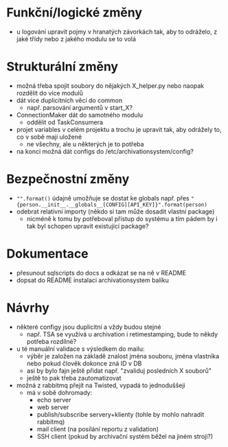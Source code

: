 # Funkční/logické změny
- u logování upravit pojmy v hranatých závorkách tak, aby to odráželo, z jaké třídy nebo z jakého modulu se to volá

# Strukturální změny
- možná třeba spojit soubory do nějakých X_helper.py nebo naopak rozdělit do více modulů
- dát více duplicitních věcí do common
    - např. parsování argumentů v start_X?
- ConnectionMaker dát do samotného modulu
    - oddělit od TaskConsumera
- projet variables v celém projektu a trochu je upravit tak, aby odrážely to, co v sobě mají uložené
    - ne všechny, ale u některých je to potřeba
- na konci možná dát configs do /etc/archivationsystem/config?

# Bezpečnostní změny
- `"".format()` údajně umožňuje se dostat ke globals např. přes `"{person.__init__.__globals__[CONFIG][API_KEY]}".format(person)`
- odebrat relativní importy (někdo si tam může dosadit vlastní package)
    - nicméně k tomu by potřeboval přístup do systému a tím pádem by i tak byl schopen upravit existující package?

# Dokumentace
- přesunout sqlscripts do docs a odkázat se na ně v README
- dopsat do README instalaci archivationsystem balíku

# Návrhy
- některé configy jsou duplicitní a vždy budou stejné
    - např. TSA se využívá u archivation i retimestamping, bude to někdy potřeba rozdílné? 
- u té manuální validace s výsledkem do mailu:
    - výběr je založen na základě znalost jména souboru, jména vlastníka nebo pokud člověk dokonce zná ID v DB
    - asi by bylo fajn ještě přidat např. "zvaliduj posledních X souborů"
    - ještě to pak třeba zautomatizovat
- možná z rabbitmq přejít na Twisted, vypadá to jednoduššeji
    - má v sobě dohromady:
        - echo server
        - web server
        - publish/subscribe servery+klienty (tohle by mohlo nahradit rabbitmq)
        - mail client (na posílání reportu z validation)
        - SSH client (pokud by archivační systém běžel na jiném stroji?)